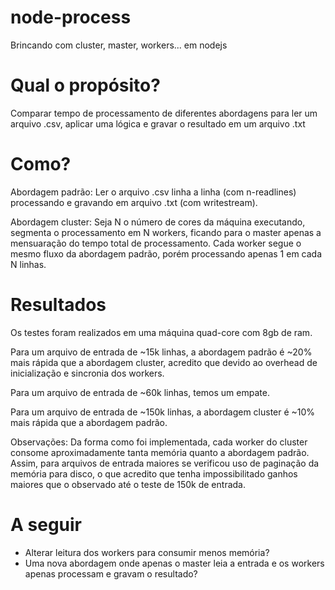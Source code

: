 # node-process
Brincando com cluster, master, workers... em nodejs

# Qual o propósito?
Comparar tempo de processamento de diferentes abordagens para ler um arquivo .csv, aplicar uma lógica e gravar o resultado em um arquivo .txt 

# Como?
Abordagem padrão: Ler o arquivo .csv linha a linha (com n-readlines) processando e gravando em arquivo .txt (com writestream).

Abordagem cluster: Seja N o número de cores da máquina executando, segmenta o processamento em N workers, ficando para o master apenas a mensuaração do tempo total de processamento. Cada worker segue o mesmo fluxo da abordagem padrão, porém processando apenas 1 em cada N linhas.

# Resultados
Os testes foram realizados em uma máquina quad-core com 8gb de ram.

Para um arquivo de entrada de ~15k linhas, a abordagem padrão é ~20% mais rápida que a abordagem cluster, acredito que devido ao overhead de inicialização e sincronia dos workers.

Para um arquivo de entrada de ~60k linhas, temos um empate.

Para um arquivo de entrada de ~150k linhas, a abordagem cluster é ~10% mais rápida que a abordagem padrão.

Observações: Da forma como foi implementada, cada worker do cluster consome aproximadamente tanta memória quanto a abordagem padrão. Assim, para arquivos de entrada maiores se verificou uso de paginação da memória para disco, o que acredito que tenha impossibilitado ganhos maiores que o observado até o teste de 150k de entrada.

# A seguir
- Alterar leitura dos workers para consumir menos memória?
- Uma nova abordagem onde apenas o master leia a entrada e os workers apenas processam e gravam o resultado?
